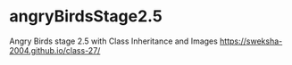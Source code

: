 # angryBirdsStage2.5
Angry Birds stage 2.5 with Class Inheritance and Images
https://sweksha-2004.github.io/class-27/

